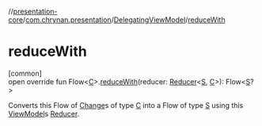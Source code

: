 //[presentation-core](../../../index.md)/[com.chrynan.presentation](../index.md)/[DelegatingViewModel](index.md)/[reduceWith](reduce-with.md)

# reduceWith

[common]\
open override fun Flow&lt;[C](index.md)&gt;.[reduceWith](reduce-with.md)(reducer: [Reducer](../-reducer/index.md)&lt;[S](index.md), [C](index.md)&gt;): Flow&lt;[S](index.md)?&gt;

Converts this Flow of [Change](../-change/index.md)s of type [C](index.md) into a Flow of type [S](index.md) using this [ViewModel](../-view-model/index.md)s [Reducer](../-reducer/index.md).
